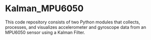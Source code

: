 # Kalman_MPU6050
This code repository consists of two Python modules that collects, processes, and visualizes accelerometer and gyroscope data from an MPU6050 sensor using a Kalman Filter.
